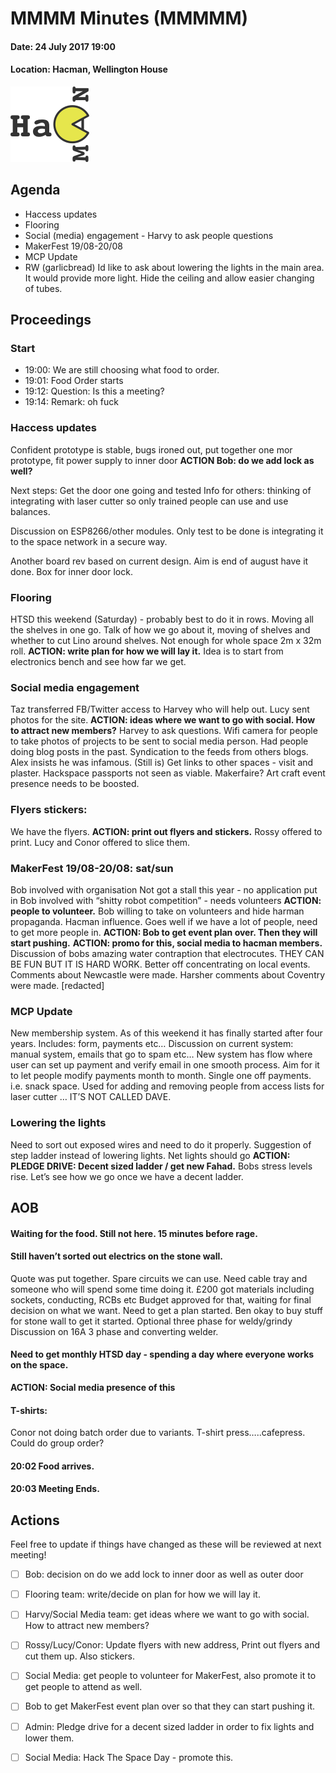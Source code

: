 # MMMM Minutes (MMMMM) 
#### Date: 24 July 2017 19:00
#### Location: Hacman, Wellington House
![](https://raw.githubusercontent.com/HACManchester/Branding/master/Logos/PNG/126/hackspace-dgrey.png)
## Agenda 
* Haccess updates
* Flooring
* Social (media) engagement - Harvy to ask people questions
* MakerFest 19/08-20/08
* MCP Update
* RW (garlicbread) Id like to ask about lowering the lights in the main area. It would provide more light. Hide the ceiling and allow easier changing of tubes.

## Proceedings
### Start
* 19:00: We are still choosing what food to order.
* 19:01: Food Order starts
* 19:12: Question: Is this a meeting? 
* 19:14: Remark: oh fuck

### Haccess updates
Confident prototype is stable, bugs ironed out, put together one mor prototype, fit power supply to inner door
**ACTION Bob: do we add lock as well?**

Next steps: Get the door one going and tested
Info for others: thinking of integrating with laser cutter so only trained people can use and use balances. 

Discussion on ESP8266/other modules. Only test to be done is integrating it to the space network in a secure way.

Another board rev based on current design. Aim is end of august have it done. 
Box for inner door lock. 

### Flooring
HTSD this weekend (Saturday) - probably best to do it in rows. Moving all the shelves in one go.
Talk of how we go about it, moving of shelves and whether to cut Lino around shelves. 
Not enough for whole space 2m x 32m roll. 
**ACTION: write plan for how we will lay it.** Idea is to start from electronics bench and see how far we get.

### Social media engagement
Taz transferred FB/Twitter access to Harvey who will help out. 
Lucy sent photos for the site. 
**ACTION: ideas where we want to go with social. How to attract new members?**
Harvey to ask questions. 
Wifi camera for people to take photos of projects to be sent to social media person. 
Had people doing blog posts in the past. Syndication to the feeds from others blogs.
Alex insists he was infamous. (Still is)
Get links to other spaces - visit and plaster. 
Hackspace passports not seen as viable. 
Makerfaire?
Art craft event presence needs to be boosted.

### Flyers stickers:
We have the flyers. 
**ACTION: print out flyers and stickers.**
Rossy offered to print. Lucy and Conor offered to slice them.

### MakerFest 19/08-20/08: sat/sun
Bob involved with organisation
Not got a stall this year - no application put in
Bob involved with “shitty robot competition” - needs volunteers
**ACTION: people to volunteer.** Bob willing to take on volunteers and hide harman propaganda. Hacman influence.
Goes well if we have a lot of people, need to get more people in. 
**ACTION: Bob to get event plan over. Then they will start pushing.**
**ACTION: promo for this, social media to hacman members.** 
Discussion of bobs amazing water contraption that electrocutes. 
THEY CAN BE FUN BUT IT IS HARD WORK.
Better off concentrating on local events. 
Comments about Newcastle were made. 
Harsher comments about Coventry were made. 
[redacted]

### MCP Update
New membership system.
As of this weekend it has finally started after four years. 
Includes: form, payments etc…
Discussion on current system: manual system, emails that go to spam etc…
New system has flow where user can set up payment and verify email in one smooth process. 
Aim for it to let people modify payments month to month. Single one off payments. i.e. snack space. Used for adding and removing people from access lists for laser cutter … 
IT’S NOT CALLED DAVE.

### Lowering the lights
Need to sort out exposed wires and need to do it properly. 
Suggestion of step ladder instead of lowering lights.
Net lights should go
**ACTION: PLEDGE DRIVE: Decent sized ladder / get new Fahad.**
Bobs stress levels rise. 
Let’s see how we go once we have a decent ladder.


## AOB
#### Waiting for the food. Still not here. 15 minutes before rage.

#### Still haven’t sorted out electrics on the stone wall. 
Quote was put together. Spare circuits we can use. 
Need cable tray and someone who will spend some time doing it. 
£200 got materials including sockets, conducting, RCBs etc
Budget approved for that, waiting for final decision on what we want. 
Need to get a plan started. Ben okay to buy stuff for stone wall to get it started. Optional three phase for weldy/grindy
Discussion on 16A 3 phase and converting welder. 

#### Need to get monthly HTSD day - spending a day where everyone works on the space. 
**ACTION: Social media presence of this**

#### T-shirts:
Conor not doing batch order due to variants.
T-shirt press…..cafepress.
Could do group order?

#### 20:02 Food arrives. 
#### 20:03 Meeting Ends. 

## Actions
Feel free to update if things have changed as these will be reviewed at next meeting!

* [ ] Bob: decision on do we add lock to inner door as well as outer door
* [ ] Flooring team: write/decide on plan for how we will lay it.
* [ ] Harvy/Social Media team: get ideas where we want to go with social. How to attract new members?
* [ ] Rossy/Lucy/Conor: Update flyers with new address, Print out flyers and cut them up. Also stickers.
* [ ] Social Media: get people to volunteer for MakerFest, also promote it to get people to attend as well.
* [ ] Bob to get MakerFest event plan over so that they can start pushing it.
* [ ] Admin: Pledge drive for a decent sized ladder in order to fix lights and lower them. 
* [ ] Social Media: Hack The Space Day - promote this.

